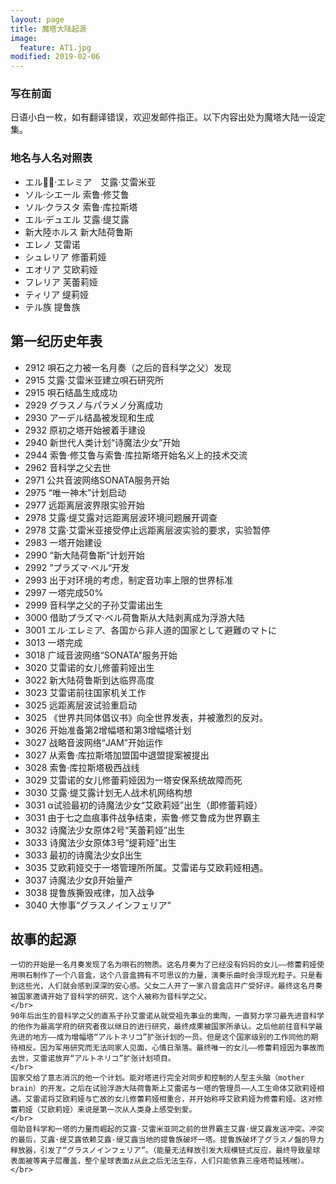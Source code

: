 ```yaml
---
layout: page
title: 魔塔大陆起源
image:
  feature: AT1.jpg
modified: 2019-02-06
---
```


### 写在前面
日语小白一枚，如有翻译错误，欢迎发邮件指正。以下内容出处为魔塔大陆一设定集。
### 地名与人名对照表
- エル·エレミア　艾露·艾雷米亚
- ソル·シエール   索鲁·修艾鲁
- ソル·クラスタ   索鲁·库拉斯塔
- エル·デュエル  艾露·缇艾露
- 新大陸ホルス  新大陆荷鲁斯
- エレノ  艾雷诺
- シュレリア  修蕾莉娅
- エオリア  艾欧莉娅
- フレリア  芙蕾莉娅
- ティリア  缇莉娅
- テル族 提鲁族

## 第一纪历史年表
- 2912 唄石之力被一名月奏（之后的音科学之父）发现
- 2915 艾露·艾雷米亚建立唄石研究所
- 2915 唄石结晶生成成功
- 2929 グラスノ与パラメノ分离成功
- 2930 アーデル结晶被发现和生成
- 2932 原初之塔开始被着手建设
- 2940 新世代人类计划“诗魔法少女”开始
- 2944 索鲁·修艾鲁与索鲁·库拉斯塔开始名义上的技术交流
- 2962 音科学之父去世
- 2971 公共音波网络SONATA服务开始
- 2975 “唯一神木”计划启动
- 2977 远距离层波界限实验开始
- 2978 艾露·缇艾露对远距离层波环境问题展开调查
- 2978 艾露·艾雷米亚接受停止远距离层波实验的要求，实验暂停
- 2983 一塔开始建设
- 2990 “新大陆荷鲁斯“计划开始
- 2992 ”プラズマ·ベル“开发
- 2993 出于对环境的考虑，制定音功率上限的世界标准
- 2997 一塔完成50%
- 2999 音科学之父的子孙艾雷诺出生
- 3000 借助プラズマ·ベル荷鲁斯从大陆剥离成为浮游大陆
- 3001 エル·エレミア、各国から非人道的国家として避難のマトに
- 3013 一塔完成
- 3018 广域音波网络“SONATA”服务开始
- 3020 艾雷诺的女儿修蕾莉娅出生
- 3022 新大陆荷鲁斯到达临界高度
- 3023 艾雷诺前往国家机关工作
- 3025 远距离层波试验重启动
- 3025 《世界共同体倡议书》向全世界发表，并被激烈的反对。
- 3026 开始准备第2增幅塔和第3增幅塔计划
- 3027 战略音波网络“JAM”开始运作
- 3027 从索鲁·库拉斯塔加盟国中退盟提案被提出
- 3028 索鲁·库拉斯塔极西战线
- 3029 艾雷诺的女儿修蕾莉娅因为一塔安保系统故障而死
- 3030 艾露·缇艾露计划无人战术机网络构想
- 3031 α试验最初的诗魔法少女“艾欧莉娅”出生（即修蕾莉娅）
- 3031 由于七之血痕事件战争结束，索鲁·修艾鲁成为世界霸主
- 3032 诗魔法少女原体2号“芙蕾莉娅”出生
- 3033 诗魔法少女原体3号“缇莉娅”出生
- 3033 最初的诗魔法少女β出生
- 3035 艾欧莉娅交于一塔管理所所属。艾雷诺与艾欧莉娅相遇。
- 3037 诗魔法少女β开始量产
- 3038 提鲁族撕毁戒律，加入战争
- 3040 大惨事“グラスノインフェリア“

## 故事的起源
    一切的开始是一名月奏发现了名为唄石的物质。这名月奏为了已经没有妈妈的女儿——修蕾莉娅使用唄石制作了一个八音盒，这个八音盒拥有不可思议的力量，演奏乐曲时会浮现光粒子。只是看到这些光，人们就会感到深深的安心感。父女二人开了一家八音盒店并广受好评。最终这名月奏被国家邀请开始了音科学的研究，这个人被称为音科学之父。
    </br>
    90年后出生的音科学之父的直系子孙艾雷诺从就受祖先事业的熏陶，一直努力学习最先进音科学的他作为最高学府的研究者夜以继日的进行研究，最终成果被国家所承认。之后他前往音科学最先进的地方——成为增幅塔“アルトネリコ”扩张计划的一员。但是这个国家级别的工作同他的期待相反。因为军用研究而无法同家人见面，心情日渐落。最终唯一的女儿——修蕾莉娅因为事故而去世，艾雷诺放弃“アルトネリコ”扩张计划项目。
    </br>
    国家交给了意志消沉的他一个计划。能对塔进行完全对同步和控制的人型主头脑（mother brain）的开发。之后在试验浮游大陆荷鲁斯上艾雷诺与一塔的管理员——人工生命体艾欧莉娅相遇。艾雷诺将艾欧莉娅与亡故的女儿修蕾莉娅相重合，并开始称呼艾欧莉娅为修蕾莉娅。这对修蕾莉娅（艾欧莉娅）来说是第一次从人类身上感受到爱。
    </br>
    借助音科学和一塔的力量而崛起的艾露·艾雷米亚同之前的世界霸主艾露·缇艾露发送冲突。冲突的最后，艾露·缇艾露依赖艾露·缇艾露当地的提鲁族破坏一塔。提鲁族破坏了グラスノ盤的导力释放器，引发了“グラスノインフェリア”。（能量无法释放引发大规模链式反应，最终导致星球表面被等离子层覆盖，整个星球表面z从此之后无法生存，人们只能依靠三座塔苟延残喘）。
    </br>
